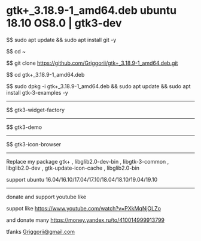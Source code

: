 # gtk+_3.18.9-1_amd64.deb ubuntu 18.10 OS8.0 | gtk3-dev

$$ sudo apt update && sudo apt install git -y

$$ cd ~

$$ git clone https://github.com/Griggorii/gtk+_3.18.9-1_amd64.deb.git

$$ cd gtk+_3.18.9-1_amd64.deb

$$ sudo dpkg -i gtk+_3.18.9-1_amd64.deb && sudo apt update && sudo apt install gtk-3-examples -y

___________________________________


$$ gtk3-widget-factory
___________________________________

$$ gtk3-demo

___________________________________


$$ gtk3-icon-browser

-------------------------------------------------------------------------------
Replace my package gtk+ , libglib2.0-dev-bin , libgtk-3-common , libglib2.0-dev , gtk-update-icon-cache , libglib2.0-bin


support ubuntu 16.04/16.10/17.04/17.10/18.04/18.10/19.04/19.10


--------------------------------------------------------------------------------------------------------------------
donate and support youtube like

suppot like https://www.youtube.com/watch?v=PXkMqNjOLZo

and donate many https://money.yandex.ru/to/410014999913799

tfanks Griggorii@gmail.com
